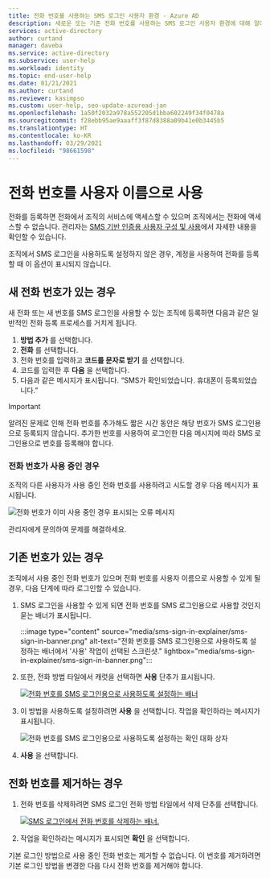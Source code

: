 ```yaml
---
title: 전화 번호를 사용하는 SMS 로그인 사용자 환경 - Azure AD
description: 새로운 또는 기존 전화 번호를 사용하는 SMS 로그인 사용자 환경에 대해 알아봅니다.
services: active-directory
author: curtand
manager: daveba
ms.service: active-directory
ms.subservice: user-help
ms.workload: identity
ms.topic: end-user-help
ms.date: 01/21/2021
ms.author: curtand
ms.reviewer: kasimpso
ms.custom: user-help, seo-update-azuread-jan
ms.openlocfilehash: 1a50f2032a978a552205d1bba602249f34f0478a
ms.sourcegitcommit: f28ebb95ae9aaaff3f87d8388a09b41e0b3445b5
ms.translationtype: HT
ms.contentlocale: ko-KR
ms.lasthandoff: 03/29/2021
ms.locfileid: "98661598"
---
```

# <a name="use-your-phone-number-as-a-user-name"></a>전화 번호를 사용자 이름으로 사용

전화를 등록하면 전화에서 조직의 서비스에 액세스할 수 있으며 조직에서는 전화에 액세스할 수 없습니다. 관리자는 [SMS 기반 인증용 사용자 구성 및 사용](../authentication/howto-authentication-sms-signin.md)에서 자세한 내용을 확인할 수 있습니다.

조직에서 SMS 로그인을 사용하도록 설정하지 않은 경우, 계정을 사용하여 전화를 등록할 때 이 옵션이 표시되지 않습니다.  

## <a name="when-you-have-a-new-phone-number"></a>새 전화 번호가 있는 경우

새 전화 또는 새 번호를 SMS 로그인을 사용할 수 있는 조직에 등록하면 다음과 같은 일반적인 전화 등록 프로세스를 거치게 됩니다.

1. **방법 추가** 를 선택합니다.
1. **전화** 를 선택합니다.
1. 전화 번호를 입력하고 **코드를 문자로 받기** 를 선택합니다.
1. 코드를 입력한 후 **다음** 을 선택합니다.
1. 다음과 같은 메시지가 표시됩니다. “SMS가 확인되었습니다. 휴대폰이 등록되었습니다.”

> [!Important]
> 알려진 문제로 인해 전화 번호를 추가해도 짧은 시간 동안은 해당 번호가 SMS 로그인용으로 등록되지 않습니다. 추가한 번호를 사용하여 로그인한 다음 메시지에 따라 SMS 로그인용으로 번호를 등록해야 합니다.

### <a name="when-the-phone-number-is-in-use"></a>전화 번호가 사용 중인 경우

조직의 다른 사용자가 사용 중인 전화 번호를 사용하려고 시도할 경우 다음 메시지가 표시됩니다.

![전화 번호가 이미 사용 중인 경우 표시되는 오류 메시지](media/sms-sign-in-explainer/sms-sign-in-error.png)

관리자에게 문의하여 문제를 해결하세요.

## <a name="when-you-have-an-existing-number"></a>기존 번호가 있는 경우

조직에서 사용 중인 전화 번호가 있으며 전화 번호를 사용자 이름으로 사용할 수 있게 될 경우, 다음 단계에 따라 로그인할 수 있습니다.

1. SMS 로그인을 사용할 수 있게 되면 전화 번호를 SMS 로그인용으로 사용할 것인지 묻는 배너가 표시됩니다.

    :::image type="content" source="media/sms-sign-in-explainer/sms-sign-in-banner.png" alt-text="전화 번호를 SMS 로그인용으로 사용하도록 설정하는 배너에서 '사용' 작업이 선택된 스크린샷." lightbox="media/sms-sign-in-explainer/sms-sign-in-banner.png":::

1. 또한, 전화 방법 타일에서 캐럿을 선택하면 **사용** 단추가 표시됩니다.

    [![전화 번호를 SMS 로그인용으로 사용하도록 설정하는 배너](media/sms-sign-in-explainer/sms-sign-in-phone-method.png)](media/sms-sign-in-explainer/sms-sign-in-phone-method.png#lightbox)

1. 이 방법을 사용하도록 설정하려면 **사용** 을 선택합니다. 작업을 확인하라는 메시지가 표시됩니다.

    ![전화 번호를 SMS 로그인용으로 사용하도록 설정하는 확인 대화 상자](media/sms-sign-in-explainer/sms-sign-in-confirmation.png)

1. **사용** 을 선택합니다.

## <a name="when-you-remove-your-phone-number"></a>전화 번호를 제거하는 경우

1. 전화 번호를 삭제하려면 SMS 로그인 전화 방법 타일에서 삭제 단추를 선택합니다.

    [![SMS 로그인에서 전화 번호를 삭제하는 배너.](media/sms-sign-in-explainer/sms-sign-in-delete-method.png)](media/sms-sign-in-explainer/sms-sign-in-delete-method.png#lightbox)

2. 작업을 확인하라는 메시지가 표시되면 **확인** 을 선택합니다.

기본 로그인 방법으로 사용 중인 전화 번호는 제거할 수 없습니다. 이 번호를 제거하려면 기본 로그인 방법을 변경한 다음 다시 전화 번호를 제거해야 합니다.
